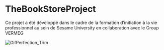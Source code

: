 # TheBookStoreProject
Ce projet a été développé dans le cadre de la formation d’initiation à la vie professionnel au sein de Sesame University en collaboration avec le Group VERMEG



![GifPerfection_Trim](https://user-images.githubusercontent.com/74179962/99584928-ea4b8700-29e5-11eb-9ad3-2012914ce8de.gif)
